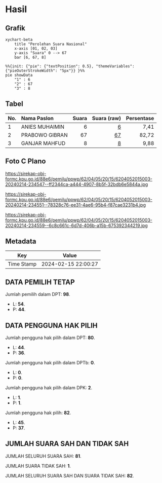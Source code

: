 # Hasil

## Grafik

```mermaid
xychart-beta
    title "Perolehan Suara Nasional"
    x-axis [01, 02, 03]
    y-axis "Suara" 0 --> 67
    bar [6, 67, 8]
```

```mermaid
%%{init: {"pie": {"textPosition": 0.5}, "themeVariables": {"pieOuterStrokeWidth": "5px"}} }%%
pie showData
    "1" : 6
    "2" : 67
    "3" : 8
```

## Tabel

| No. | Nama Paslon    | Suara | Suara (raw) | Persentase |
|:--- |:-------------- | -----:| -----------:| ----------:|
| 1   | ANIES MUHAIMIN | 6     | [6][p-1]    | 7,41       |
| 2   | PRABOWO GIBRAN | 67    | [67][p-2]   | 82,72      |
| 3   | GANJAR MAHFUD  | 8     | [8][p-3]    | 9,88       |


[p-1]: https://github.com/gigit-pemilu/pemilu-2024/blob/main/pilpres/hitung-suara/sub/62-kalimantan-tengah/sub/04-barito-selatan/sub/05-gn-bintang-awai/sub/2015-bipak-kali/sub/003-tps/sub/paslon-1.txt
[p-2]: https://github.com/gigit-pemilu/pemilu-2024/blob/main/pilpres/hitung-suara/sub/62-kalimantan-tengah/sub/04-barito-selatan/sub/05-gn-bintang-awai/sub/2015-bipak-kali/sub/003-tps/sub/paslon-2.txt
[p-3]: https://github.com/gigit-pemilu/pemilu-2024/blob/main/pilpres/hitung-suara/sub/62-kalimantan-tengah/sub/04-barito-selatan/sub/05-gn-bintang-awai/sub/2015-bipak-kali/sub/003-tps/sub/paslon-3.txt

## Foto C Plano

https://sirekap-obj-formc.kpu.go.id/88e6/pemilu/ppwp/62/04/05/20/15/6204052015003-20240214-234547--ff2344ca-a444-4907-8b5f-32bdb6e5844a.jpg

https://sirekap-obj-formc.kpu.go.id/88e6/pemilu/ppwp/62/04/05/20/15/6204052015003-20240214-234551--78328c76-ee31-4ae6-95b4-f87cae3231b4.jpg

https://sirekap-obj-formc.kpu.go.id/88e6/pemilu/ppwp/62/04/05/20/15/6204052015003-20240214-234559--6c8c661c-6d7d-406b-a15b-675392344219.jpg


## Metadata

| Key        | Value               |
| ---------- | ------------------- |
| Time Stamp | 2024-02-15 22:00:27 |


## DATA PEMILIH TETAP

Jumlah pemilih dalam DPT: **98**.
 * L: **54**.
 * P: **44**.

## DATA PENGGUNA HAK PILIH

Jumlah pengguna hak pilih dalam DPT: **80**.
 * L: **44**.
 * P: **36**.

Jumlah pengguna hak pilih dalam DPTb: **0**.
 * L: **0**.
 * P: **0**.

Jumlah pengguna hak pilih dalam DPK: **2**.
 * L: **1**.
 * P: **1**.

Jumlah pengguna hak pilih: **82**.
 * L: **45**.
 * P: **37**.

## JUMLAH SUARA SAH DAN TIDAK SAH

JUMLAH SELURUH SUARA SAH: **81**.

JUMLAH SUARA TIDAK SAH: **1**.

JUMLAH SELURUH SUARA SAH DAN SUARA TIDAK SAH: **82**.


